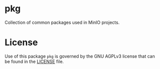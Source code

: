 # pkg
Collection of common packages used in MinIO projects.

# License
Use of this package `pkg` is governed by the GNU AGPLv3 license that can be found in the [LICENSE](https://github.com/tintedwild/pkg/blob/master/LICENSE) file.

